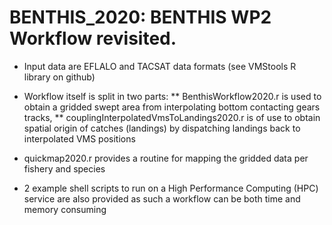 # BENTHIS_2020: BENTHIS WP2 Workflow revisited.

* Input data are EFLALO and TACSAT data formats (see VMStools R library on github)

* Workflow itself is split in two parts:
** BenthisWorkflow2020.r is used to obtain a gridded swept area from interpolating bottom contacting gears tracks,
** couplingInterpolatedVmsToLandings2020.r is of use to obtain spatial origin of catches (landings) by dispatching landings back to interpolated VMS positions

* quickmap2020.r provides a routine for mapping the gridded data per fishery and species

* 2 example shell scripts to run on a High Performance Computing (HPC) service are also provided as
such a workflow can be both time and memory consuming

